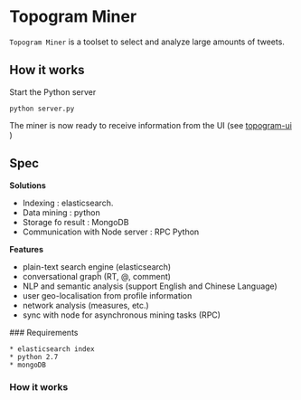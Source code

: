 # Topogram Miner

``Topogram Miner`` is a toolset to select and analyze large amounts of tweets. 

## How it works

Start the Python server

    python server.py

The miner is now ready to receive information from the UI (see [topogram-ui](https://github.com/topogram/topogram-ui) )

## Spec

**Solutions**

* Indexing : elasticsearch.  
* Data mining : python
* Storage fo result : MongoDB
* Communication with Node server : RPC Python

**Features**

* plain-text search engine (elasticsearch)
* conversational grapĥ (RT, @, comment)
* NLP and semantic analysis (support English and Chinese Language)
* user geo-localisation from profile information
* network analysis (measures, etc.)
* sync with node for asynchronous mining tasks (RPC)


### Requirements

    * elasticsearch index
    * python 2.7 
    * mongoDB

### How it works
